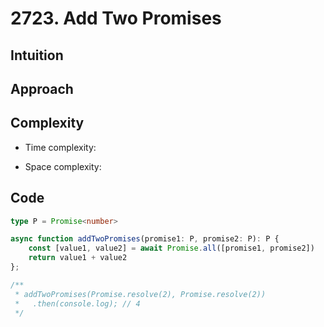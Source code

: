 # 2723. Add Two Promises

## Intuition

## Approach
<!-- Describe your approach to solving the problem. -->

## Complexity

- Time complexity:
<!-- Add your time complexity here, e.g. $$O(n)$$ -->

- Space complexity:
<!-- Add your space complexity here, e.g. $$O(n)$$ -->

## Code

```ts
type P = Promise<number>

async function addTwoPromises(promise1: P, promise2: P): P {
    const [value1, value2] = await Promise.all([promise1, promise2])
    return value1 + value2
};

/**
 * addTwoPromises(Promise.resolve(2), Promise.resolve(2))
 *   .then(console.log); // 4
 */
```
